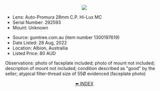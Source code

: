 <p align="center">
   <img src="https://user-images.githubusercontent.com/110672536/183131595-afeb1dec-1c84-436c-9a50-90468f9ec3ec.png">
</p>

- Lens: Auto-Promura 28mm C.P. Hi-Lux MC
- Serial Number: 292593
- Mount: Unknown

[]()

- Source: gumtree.com.au (item number 1300197619)
- Date Listed: 28 Aug, 2022
- Location: Albion, Austrailia
- Listed Price: 80 AUD

[]()

Observations: photo of faceplate included; photo of mount not included; description of mount not included; condition described as "good" by the seller; atypical filter-thread size of 55Ø evidenced (faceplate photo)

<p align="center">
   <a href="https://github.com/martbetz/The-Promura-Project/blob/main/README.md">⬅️ INDEX</a>
</p>
